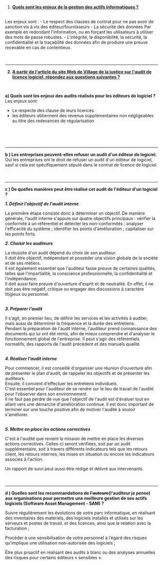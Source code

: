 <u><strong>
1) Quels sont les enjeux de la gestion des actifs informatiques ?
</u></strong>
<br>
Les enjeux sont :
- Le respect des clauses de contrat pour ne pas avoir de sanction vis à vis des éditeur/fournisseurs
- La sécurité des données
Par exemple en redondant l'information,
ou en forçant les utilisateurs à utiliser des mots de passe robustes.
- L'intégrité, la disponibilité, la sécurité, la confidentialité et la traçabilité des données afin de produire une preuve recevable en cas de contentieux. 
<br>
<br>
<br>

----

<u><strong>

2) A partir de l'article du site Web de Village de la justice sur l'audit de licence logiciel, répondez aux questions suivantes ?

</strong></u>
<br>

__a)
Quels sont les enjeux des audits réalisés pour les éditeurs de logiciel ?__
<br>
Les enjeux sont:
- Le respecte des clause de leurs licences.
- les éditeurs obtiennent des revenus supplémentaires non négligeables au titre des redevances de régularisation
<br>
<br>
<br>

----

__b )
Les entreprises peuvent-elles refuser un audit d'un éditeur de logiciel.__
<br>
Oui les entreprises ont le droit de refuser un audit d'un éditeur de logiciel, sauf si cela est spécifiquement stipulé dans le contrat de licence de logiciel.
<br>
<br>
<br>

----

__c )
De quelles manières peut être réalisé cet audit de l'éditeur d'un logiciel ?__
<br>

***1. Définir l'objectif de l'audit interne***

La première étape consiste donc à déterminer un objectif.
De manière générale, l'audit interne s'appuie sur quatre objectifs principaux :
vérifier la conformité à un référentiel et détecter les non-conformités ;
analyser l'efficacité du système ;
identifier les points d'amélioration ; capitaliser sur les points forts.
<br>


***2. Choisir les auditeurs***

La réussite d'un audit dépend du choix de son auditeur.
‎‎<br>
Il doit être objectif, indépendant et posséder une vision globale de la société et de ses métiers.
‎‎<br>
Il est également essentiel que l'auditeur fasse preuve de certaines qualités, telles que l'impartialité, la conscience professionnelle, la confidentialité et l'indépendance.
‎‎<br>
Il doit aussi faire preuve d'ouverture d'esprit et de neutralité. En effet, il ne doit pas être négatif, critique ou engager des discussions à caractère litigieux ou personnel.
<br>
<br>

***3. Préparer l'audit***

Il s'agit, en premier lieu, de définir les services et les activités à auditer, mais aussi de déterminer la fréquence et la durée des entretiens.
‎‎<br>
Pendant la préparation de l'audit interne, l'auditeur prend connaissance des documents qui lui ont été remis, afin de mieux comprendre et d'analyser le fonctionnement global de l'entreprise. Il peut s'agir des référentiels normatifs, des rapports de l'audit précédent et des manuels qualité.
<br>
‎‎<br>

***4. Réaliser l'audit interne***

Pour commencer, il est conseillé d'organiser une réunion d'ouverture afin de présenter le plan d'audit, de rappeler les objectifs et de présenter les auditeurs.
‎‎<br>
Ensuite, il convient d'effectuer les entretiens individuels.
‎‎<br>
C'est essentiel pour l'auditeur de se rendre sur le lieu de travail de l'audité pour l'observer dans son environnement.
‎‎<br>
Il ne faut pas perdre de vue que l'objectif de l'audit est d'évaluer tout en allant vers une démarche d'amélioration continue. Il est donc important de terminer sur une touche positive afin de motiver l'audité à vouloir s'améliorer.
‎‎ <br>
<br>

***5. Mettre en place les actions correctives***

C'est à l'audité que revient la mission de mettre en place les diverses actions correctives. Celles-ci seront vérifiées, soit par un audit supplémentaire, soit à travers différents indicateurs tels que les retours client, les retours internes, les mises en situation ou encore les indicateurs associés à l'action.

Un rapport de suivi peut aussi être rédigé et délivré aux intervenants.
<br>
<br>
<br>

----

__d )
Quelles sont les recommandations de
~~l'auteure~~(l'auditeur je pense)
aux organisations pour permettre une meilleure gestion de ses actifs logiciels (Software Asset Management - SAM) ?__
<br>

Suivre régulièrement les évolutions de votre parc informatique, en réalisant des inventaires des matériels, des logiciels installés et utilisés sur les serveurs et postes de travail, et des licences, ainsi que la relation avec la facturation ;
<br>

Procéder à une sensibilisation de votre personnel à l’égard des risques qu’implique une utilisation non-autorisée des logiciels ;
<br>

Être plus proactif en réalisant des audits à blanc ou des analyses annuelles des risques pour certains éditeurs « sensibles ».